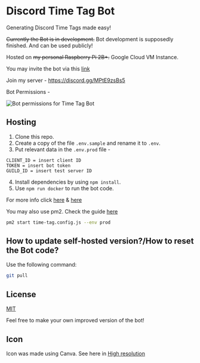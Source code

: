 # Discord Time Tag Bot

Generating Discord Time Tags made easy!

~~Currently the Bot is in development.~~ Bot development is supposedly finished. And can be used publicly!

Hosted on ~~my personal Raspberry Pi 2B+.~~ Google Cloud VM Instance.

You may invite the bot via this [link](https://discord.com/api/oauth2/authorize?client_id=890243200579694672&permissions=274878188544&scope=bot%20applications.commands)

Join my server - <https://discord.gg/MPtE9zsBs5>

Bot Permissions -

![Bot permissions for Time Tag Bot](https://i.imgur.com/V3UVDuT.png)

## Hosting

1. Clone this repo.
2. Create a copy of the file `.env.sample` and rename it to `.env`.
3. Put relevant data in the `.env.prod` file -

```env
CLIENT_ID = insert client ID
TOKEN = insert bot token
GUILD_ID = insert test server ID
```

4. Install dependencies by using `npm install`.
5. Use `npm run docker` to run the bot code.

For more info click [here](https://discordjs.guide/preparations/setting-up-a-bot-application.html#creating-your-bot) & [here](https://discordjs.guide/creating-your-bot/)

You may also use pm2. Check the guide [here](https://discordjs.guide/improving-dev-environment/pm2.html)

```bash
pm2 start time-tag.config.js --env prod
```

## How to update self-hosted version?/How to reset the Bot code?

Use the following command:

```bash
git pull
```

## License

[MIT](./LICENSE)

Feel free to make your own improved version of the bot!

## Icon

Icon was made using Canva.
See here in [High resolution](https://www.canva.com/design/DAErTZ1ecBg/BPsoFLzK_b1pytITetgrww/view?utm_content=DAErTZ1ecBg&utm_campaign=designshare&utm_medium=link&utm_source=publishsharelink)
